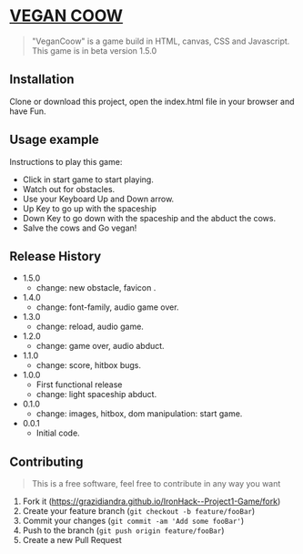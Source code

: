 # [VEGAN COOW](https://grazidiandra.github.io/PJ1-GameVeganCoow/)
> "VeganCoow" is a game build in HTML, canvas, CSS and Javascript.
> This game is in beta version 1.5.0


## Installation
Clone or download this project, open the index.html file in your browser and have Fun.

## Usage example
Instructions to play this game:
* Click in start game to start playing.
* Watch out for obstacles.
* Use your Keyboard Up and Down arrow.
* Up Key to go up with the spaceship
* Down Key to go down with the spaceship and the abduct the cows.
* Salve the cows and Go vegan!

## Release History
* 1.5.0
    * change: new obstacle, favicon .
* 1.4.0
    * change: font-family, audio game over.
* 1.3.0
    * change: reload, audio game.
* 1.2.0
    * change: game over, audio abduct.
* 1.1.0
    * change: score, hitbox bugs.
* 1.0.0
    * First functional release
    * change: light spaceship abduct.
* 0.1.0
    * change: images, hitbox, dom manipulation: start game.
* 0.0.1
    * Initial code.

## Contributing
>This is a free software, feel free to contribute in any way you want

1. Fork it (<https://grazidiandra.github.io/IronHack--Project1-Game/fork>)
2. Create your feature branch (`git checkout -b feature/fooBar`)
3. Commit your changes (`git commit -am 'Add some fooBar'`)
4. Push to the branch (`git push origin feature/fooBar`)
5. Create a new Pull Request
